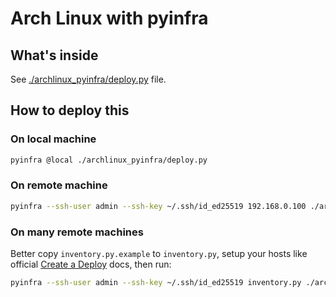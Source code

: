 # Arch Linux with pyinfra

## What's inside

See [./archlinux_pyinfra/deploy.py](./archlinux_pyinfra/deploy.py) file.

## How to deploy this

### On local machine

```bash
pyinfra @local ./archlinux_pyinfra/deploy.py
```

### On remote machine

```bash
pyinfra --ssh-user admin --ssh-key ~/.ssh/id_ed25519 192.168.0.100 ./archlinux_pyinfra/deploy.py
```

### On many remote machines

Better copy `inventory.py.example` to `inventory.py`, setup your hosts like official [Create a Deploy](https://docs.pyinfra.com/en/3.x/getting-started.html#create-a-deploy) docs, then run:

```bash
pyinfra --ssh-user admin --ssh-key ~/.ssh/id_ed25519 inventory.py ./archlinux_pyinfra/deploy.py
```
